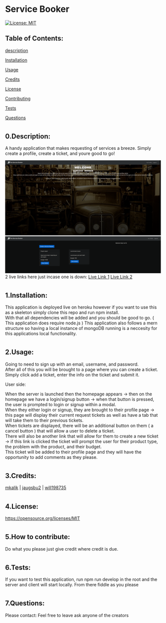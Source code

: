 # Service Booker


[![License: MIT](https://img.shields.io/badge/License-MIT-yellow.svg)](https://opensource.org/licenses/MIT)
## Table of Contents:
[description](#desc)

[Installation](#1)

[Usage](#2)

[Credits](#3)

[License](#4)

[Contributing](#5)

[Tests](#6)

[Questions](#7)

# <a name='desc'></a>
## 0.Description:

A handy application that makes requesting of services a breeze. Simply create a profile, create a ticket, and youre good to go!

![homepage](./images/homepage.png)
![ticketpage](./images/ticketpage.png)
2 live links here just incase one is down:
[Live Link 1](https://service-booker-application.herokuapp.com/)
[Live Link 2](https://powerful-refuge-32093.herokuapp.com/)

# <a name='1'></a>
## 1.Installation:
This application is deployed live on heroku however if you want to use this as a skeleton simply clone this repo and run npm install.\
With that all dependencies will be added and you should be good to go. ( This application does require node.js )
This application also follows a mern structure so having a local instance of mongoDB running is a neccesity for this applications local functionality.
# <a name='2'></a>
## 2.Usage:
Going to need to sign up with an email, username, and password.\
After all  of this you will be brought to a page where you can create a ticket.\
Simply click add a ticket, enter the info on  the ticket and submit it.

User side:

When the server is launched then the homepage appears -> then on the homepage we have a login/signup button -> when that button is pressed,  the user is prompted to login or signup within a modal.\
When they either login or signup, they are brought to their profile page -> this page will display their current request tickets as well as have a tab that will take them to their previous tickets.\
When tickets are displayed, there will be an additional button on them ( a cancel button ) that will allow a user to delete a ticket.\
There will also be another link that will allow for them to create a new ticket -> if this link is clicked the ticket will prompt the user for their product type, the problem with the product, and their budget.\
This ticket will be added to their profile page and they will have the opportunity to add comments as they please.
# <a name='3'></a>
## 3.Credits:
[mkalik](https://github.com/mkalik) | [jaugsbu2](https://github.com/jaugsbu2) | [will198735](https://github.com/will198735)
# <a name='4'></a>
## 4.License:
https://opensource.org/licenses/MIT
# <a name='5'></a>
## 5.How to contribute:
Do what you please just give credit where credit is due.
# <a name='6'></a>
## 6.Tests:
If you want to test this application, run npm run develop in the root and the server and client will start locally. From there fiddle as you please
# <a name='7'></a>
## 7.Questions:
Please contact: Feel free to leave ask anyone of the creators
